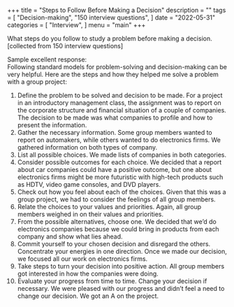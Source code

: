 +++
title = "Steps to Follow Before Making a Decision"
description = ""
tags = [
    "Decision-making",
    "150 interview questions",
]
date = "2022-05-31"
categories = [
    "Interview",
]
menu = "main"
+++

What steps do you follow to study a problem before making a decision.  
[collected from 150 interview questions]

Sample excellent response:  
Following standard models for problem-solving and decision-making can be very helpful. Here are the steps and how they helped me solve a problem with a group project:
1. Define the problem to be solved and decision to be made. For a project in an introductory management class, the assignment was to report on the corporate structure and financial situation of a couple of companies. The decision to be made was what companies to profile and how to present the information.  
2. Gather the necessary information. Some group members wanted to report on automakers, while others wanted to do electronics firms. We gathered information on both types of company.  
3. List all possible choices. We made lists of companies in both categories.  
4. Consider possible outcomes for each choice. We decided that a report about car companies could have a positive outcome, but one about electronics firms might be more futuristic with high-tech products such as HDTV, video game consoles, and DVD players.  
5. Check out how you feel about each of the choices. Given that this was a group project, we had to consider the feelings of all group members.  
6. Relate the choices to your values and priorities. Again, all group members weighed in on their values and priorities.  
7. From the possible alternatives, choose one. We decided that we’d do electronics companies because we could bring in products from each company and show what lies ahead.  
8. Commit yourself to your chosen decision and disregard the others. Concentrate your energies in one direction. Once we made our decision, we focused all our work on electronics firms.  
9. Take steps to turn your decision into positive action. All group members got interested in how the companies were doing.  
10. Evaluate your progress from time to time. Change your decision if necessary. We were pleased with our progress and didn’t feel a need to change our decision. We got an A on the project.
